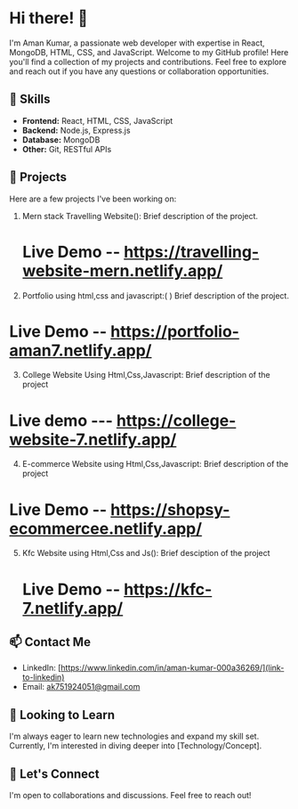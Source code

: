 # Hi there! 👋

I'm Aman Kumar, a passionate web developer with expertise in React, MongoDB, HTML, CSS, and JavaScript. Welcome to my GitHub profile! Here you'll find a collection of my projects and contributions. Feel free to explore and reach out if you have any questions or collaboration opportunities.

## 🚀 Skills

- **Frontend:** React, HTML, CSS, JavaScript
- **Backend:** Node.js, Express.js
- **Database:** MongoDB
- **Other:** Git, RESTful APIs

## 💼 Projects

Here are a few projects I've been working on:

1. Mern stack Travelling Website(): Brief description of the project.
   # Live Demo  -- https://travelling-website-mern.netlify.app/
  
2. Portfolio using html,css and javascript:( ) Brief description of the project.
  # Live Demo  --   https://portfolio-aman7.netlify.app/

3. College Website Using Html,Css,Javascript: Brief description of the project
  # Live demo  --- https://college-website-7.netlify.app/

4. E-commerce Website using Html,Css,Javascript: Brief description of the project
  # Live Demo -- https://shopsy-ecommercee.netlify.app/

5. Kfc Website using Html,Css and Js(): Brief desciption of the project
   # Live Demo -- https://kfc-7.netlify.app/  

## 📫 Contact Me

- LinkedIn: [https://www.linkedin.com/in/aman-kumar-000a36269/](link-to-linkedin)
- Email: ak751924051@gmail.com

## 🌱 Looking to Learn

I'm always eager to learn new technologies and expand my skill set. Currently, I'm interested in diving deeper into [Technology/Concept].

## 🤝 Let's Connect

I'm open to collaborations and discussions. Feel free to reach out!

